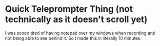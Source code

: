 # Quick Teleprompter Thing (not technically as it doesn't scroll yet)

I was soooo tired of having notepad over my windows when recording and not being able to see behind it. So I made this in literally 10 minutes.
